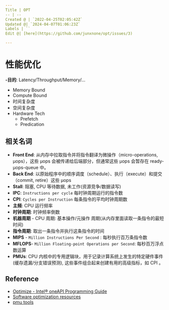 ```yaml
---
Title | OPT
-- | --
Created @ | `2022-04-25T02:05:42Z`
Updated @| `2024-04-07T01:06:23Z`
Labels | ``
Edit @| [here](https://github.com/junxnone/opt/issues/3)

---
```

# 性能优化
**-目的**: Latency/Throughput/Memory/...
- Memory Bound
- Compute Bound
- 时间复杂度
- 空间复杂度
- Hardware Tech
  - Prefetch
  - Predication

## 相关名词
- **Front End**: 从内存中拉取指令并将指令翻译为微操作（micro-operations, μops），这些 μops 会被传递给后端部分，但通常这些 μops 会暂存在 ready-μops-queue 中。
- **Back End**: 以原始程序中的顺序调度（schedule）、执行（execute）和提交（commit, retire）这些 μops
- **Stall**:  阻塞, CPU 等待数据, 未工作(资源竞争/数据读写)
- **IPC**: `Instructions per cycle` 每时钟周期运行的指令数
- **CPI**: `Cycles per Instruction` 每条指令的平均时钟周期数
- **主频**: CPU 运行频率
- **时钟周期**: 时钟频率倒数
- **机器周期** - CPU 周期: 基本操作/元操作 周期(从内存里面读取一条指令的最短时间)
- **指令周期**: 取出一条指令并执行这条指令的时间
- **MIPS** - `Million Instructions Per Second` : 每秒执行百万条指令数
- **MFLOPS**- `Million Floating-point Operations per Second`: 每秒百万浮点数运算
- **PMUs**: CPU 内核中的专用逻辑块，用于记录计算系统上发生的特定硬件事件(缓存遗漏/分支错误预测), 这些事件组合起来创建有用的高级指标，如 CPI 。


## Reference
- [Optimize - Intel® oneAPI Programming Guide](https://www.intel.com/content/www/us/en/develop/documentation/oneapi-programming-guide/top/software-development-process/performance-tuning-cycle/optimize.html)
- [Software optimization resources](https://www.agner.org/optimize/)
- [pmu tools](https://github.com/andikleen/pmu-tools)
